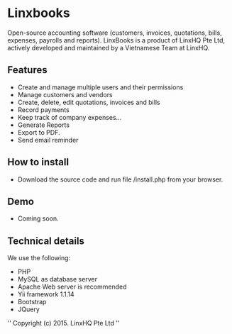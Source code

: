 # Linxbooks
Open-source accounting software (customers, invoices, quotations, bills, expenses, payrolls and reports). LinxBooks is a product of LinxHQ Pte Ltd, actively developed and maintained by a Vietnamese Team at LinxHQ.

## Features
* Create and manage multiple users and their permissions
* Manage customers and vendors
* Create, delete, edit quotations, invoices and bills
* Record payments
* Keep track of company expenses…
* Generate Reports
* Export to PDF.
* Send email reminder

## How to install
* Download the source code and run file /install.php from your browser.

## Demo
* Coming soon.

## Technical details

We use the following:
* PHP
* MySQL as database server
* Apache Web server is recommended
* Yii framework 1.1.14
* Bootstrap
* JQuery


'' Copyright (c) 2015. LinxHQ Pte Ltd ''
